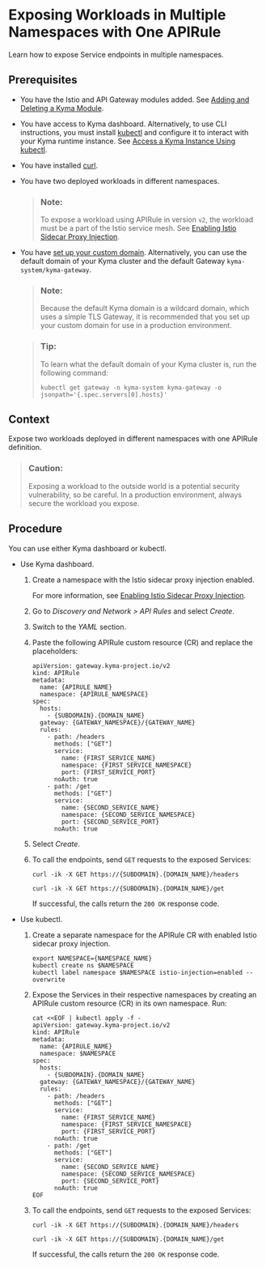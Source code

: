 <!-- loioe17f6904f62c448480381ccddac46532 -->

# Exposing Workloads in Multiple Namespaces with One APIRule

Learn how to expose Service endpoints in multiple namespaces.



<a name="loioe17f6904f62c448480381ccddac46532__prereq_adk_mv3_x2c"/>

## Prerequisites

-   You have the Istio and API Gateway modules added. See [Adding and Deleting a Kyma Module](../50-administration-and-ops/adding-and-deleting-a-kyma-module-1b548e9.md#loio1b548e9ad4744b978b8b595288b0cb5c).
-   You have access to Kyma dashboard. Alternatively, to use CLI instructions, you must install [kubectl](https://kubernetes.io/docs/tasks/tools/#kubectl) and configure it to interact with your Kyma runtime instance. See [Access a Kyma Instance Using kubectl](access-a-kyma-instance-using-kubectl-3e25944.md).
-   You have installed [curl](https://curl.se/).
-   You have two deployed workloads in different namespaces.

    > ### Note:  
    > To expose a workload using APIRule in version `v2`, the workload must be a part of the Istio service mesh. See [Enabling Istio Sidecar Proxy Injection](enabling-istio-sidecar-proxy-injection-b3c6f1d.md).

-   You have [set up your custom domain](https://kyma-project.io/#/api-gateway/user/tutorials/01-10-setup-custom-domain-for-workload). Alternatively, you can use the default domain of your Kyma cluster and the default Gateway `kyma-system/kyma-gateway`.

    > ### Note:  
    > Because the default Kyma domain is a wildcard domain, which uses a simple TLS Gateway, it is recommended that you set up your custom domain for use in a production environment.

    > ### Tip:  
    > To learn what the default domain of your Kyma cluster is, run the following command:
    > 
    > ```
    > kubectl get gateway -n kyma-system kyma-gateway -o jsonpath='{.spec.servers[0].hosts}'
    > ```




<a name="loioe17f6904f62c448480381ccddac46532__context_lsv_pjz_x2c"/>

## Context

Expose two workloads deployed in different namespaces with one APIRule definition.

> ### Caution:  
> Exposing a workload to the outside world is a potential security vulnerability, so be careful. In a production environment, always secure the workload you expose.



## Procedure

You can use either Kyma dashboard or kubectl.

-   Use Kyma dashboard.

    1.  Create a namespace with the Istio sidecar proxy injection enabled.

        For more information, see [Enabling Istio Sidecar Proxy Injection](enabling-istio-sidecar-proxy-injection-b3c6f1d.md).

    2.  Go to *Discovery and Network \> API Rules* and select *Create*.

    3.  Switch to the *YAML* section.

    4.  Paste the following APIRule custom resource \(CR\) and replace the placeholders:

        ```
        apiVersion: gateway.kyma-project.io/v2
        kind: APIRule
        metadata:
          name: {APIRULE_NAME}
          namespace: {APIRULE_NAMESPACE}
        spec:
          hosts:
            - {SUBDOMAIN}.{DOMAIN_NAME}
          gateway: {GATEWAY_NAMESPACE}/{GATEWAY_NAME}
          rules:
            - path: /headers
              methods: ["GET"]
              service:
                name: {FIRST_SERVICE_NAME}
                namespace: {FIRST_SERVICE_NAMESPACE}
                port: {FIRST_SERVICE_PORT}
              noAuth: true
            - path: /get
              methods: ["GET"]
              service:
                name: {SECOND_SERVICE_NAME}
                namespace: {SECOND_SERVICE_NAMESPACE}
                port: {SECOND_SERVICE_PORT}
              noAuth: true
        ```

    5.  Select *Create*.

    6.  To call the endpoints, send `GET` requests to the exposed Services:

        ```
        curl -ik -X GET https://{SUBDOMAIN}.{DOMAIN_NAME}/headers
        
        curl -ik -X GET https://{SUBDOMAIN}.{DOMAIN_NAME}/get
        ```

        If successful, the calls return the `200 OK` response code.


-   Use kubectl.

    1.  Create a separate namespace for the APIRule CR with enabled Istio sidecar proxy injection.

        ```
        export NAMESPACE={NAMESPACE_NAME}
        kubectl create ns $NAMESPACE
        kubectl label namespace $NAMESPACE istio-injection=enabled --overwrite
        ```

    2.  Expose the Services in their respective namespaces by creating an APIRule custom resource \(CR\) in its own namespace. Run:

        ```
        cat <<EOF | kubectl apply -f -
        apiVersion: gateway.kyma-project.io/v2
        kind: APIRule
        metadata:
          name: {APIRULE_NAME}
          namespace: $NAMESPACE
        spec:
          hosts:
            - {SUBDOMAIN}.{DOMAIN_NAME}
          gateway: {GATEWAY_NAMESPACE}/{GATEWAY_NAME}
          rules:
            - path: /headers
              methods: ["GET"]
              service:
                name: {FIRST_SERVICE_NAME}
                namespace: {FIRST_SERVICE_NAMESPACE}
                port: {FIRST_SERVICE_PORT}
              noAuth: true
            - path: /get
              methods: ["GET"]
              service:
                name: {SECOND_SERVICE_NAME}
                namespace: {SECOND_SERVICE_NAMESPACE}
                port: {SECOND_SERVICE_PORT}
              noAuth: true
        EOF
        ```

    3.  To call the endpoints, send `GET` requests to the exposed Services:

        ```
        curl -ik -X GET https://{SUBDOMAIN}.{DOMAIN_NAME}/headers
        
        curl -ik -X GET https://{SUBDOMAIN}.{DOMAIN_NAME}/get
        ```

        If successful, the calls return the `200 OK` response code.



